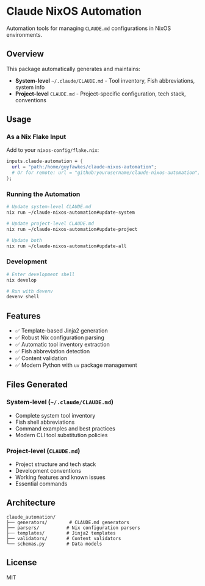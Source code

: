 # Claude NixOS Automation

Automation tools for managing `CLAUDE.md` configurations in NixOS environments.

## Overview

This package automatically generates and maintains:
- **System-level** `~/.claude/CLAUDE.md` - Tool inventory, Fish abbreviations, system info
- **Project-level** `CLAUDE.md` - Project-specific configuration, tech stack, conventions

## Usage

### As a Nix Flake Input

Add to your `nixos-config/flake.nix`:

```nix
inputs.claude-automation = {
  url = "path:/home/guyfawkes/claude-nixos-automation";
  # Or for remote: url = "github:yourusername/claude-nixos-automation";
};
```

### Running the Automation

```bash
# Update system-level CLAUDE.md
nix run ~/claude-nixos-automation#update-system

# Update project-level CLAUDE.md
nix run ~/claude-nixos-automation#update-project

# Update both
nix run ~/claude-nixos-automation#update-all
```

### Development

```bash
# Enter development shell
nix develop

# Run with devenv
devenv shell
```

## Features

- ✅ Template-based Jinja2 generation
- ✅ Robust Nix configuration parsing
- ✅ Automatic tool inventory extraction
- ✅ Fish abbreviation detection
- ✅ Content validation
- ✅ Modern Python with `uv` package management

## Files Generated

### System-level (`~/.claude/CLAUDE.md`)
- Complete system tool inventory
- Fish shell abbreviations
- Command examples and best practices
- Modern CLI tool substitution policies

### Project-level (`CLAUDE.md`)
- Project structure and tech stack
- Development conventions
- Working features and known issues
- Essential commands

## Architecture

```
claude_automation/
├── generators/        # CLAUDE.md generators
├── parsers/          # Nix configuration parsers
├── templates/        # Jinja2 templates
├── validators/       # Content validators
└── schemas.py        # Data models
```

## License

MIT

